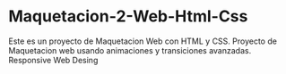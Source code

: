 # Maquetacion-2-Web-Html-Css
Este es un proyecto de Maquetacion Web con HTML y CSS. Proyecto de Maquetacion web usando animaciones y transiciones avanzadas. Responsive Web Desing
